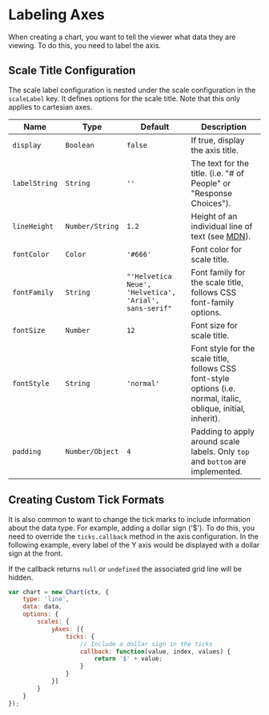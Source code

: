 # Labeling Axes

When creating a chart, you want to tell the viewer what data they are viewing. To do this, you need to label the axis.

## Scale Title Configuration

The scale label configuration is nested under the scale configuration in the `scaleLabel` key. It defines options for the scale title. Note that this only applies to cartesian axes.

| Name | Type | Default | Description
| -----| ---- | --------| -----------
| `display` | `Boolean` | `false` | If true, display the axis title.
| `labelString` | `String` | `''` | The text for the title. (i.e. "# of People" or "Response Choices").
| `lineHeight` | `Number/String` | `1.2` | Height of an individual line of text (see [MDN](https://developer.mozilla.org/en-US/docs/Web/CSS/line-height)).
| `fontColor` | `Color` | `'#666'` | Font color for scale title.
| `fontFamily` | `String` | `"'Helvetica Neue', 'Helvetica', 'Arial', sans-serif"` | Font family for the scale title, follows CSS font-family options.
| `fontSize` | `Number` | `12` | Font size for scale title.
| `fontStyle` | `String` | `'normal'` | Font style for the scale title, follows CSS font-style options (i.e. normal, italic, oblique, initial, inherit).
| `padding` | `Number/Object` | `4` | Padding to apply around scale labels. Only `top` and `bottom` are implemented.

## Creating Custom Tick Formats

It is also common to want to change the tick marks to include information about the data type. For example, adding a dollar sign ('$'). To do this, you need to override the `ticks.callback` method in the axis configuration.
In the following example, every label of the Y axis would be displayed with a dollar sign at the front.

If the callback returns `null` or `undefined` the associated grid line will be hidden.

```javascript
var chart = new Chart(ctx, {
    type: 'line',
    data: data,
    options: {
        scales: {
            yAxes: [{
                ticks: {
                    // Include a dollar sign in the ticks
                    callback: function(value, index, values) {
                        return '$' + value;
                    }
                }
            }]
        }
    }
});
```
